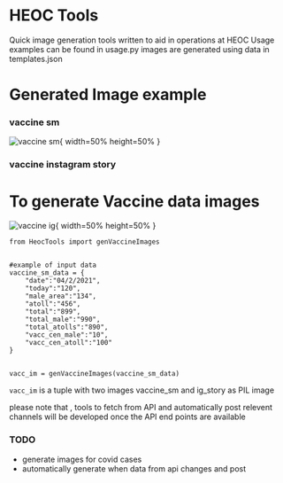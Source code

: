 # HEOC Tools 
Quick image generation tools written to aid in operations at HEOC 
Usage examples can be found in usage.py
images are generated using data in templates.json


# Generated Image example
### vaccine sm
![vaccine sm](https://github.com/baraveli/covid_sm_img_gen/raw/main/demo/vacc_sm.png){ width=50% height=50%  }

### vaccine instagram story

# To generate Vaccine data images 
![vaccine ig](https://github.com/baraveli/covid_sm_img_gen/raw/main/demo/vacc_im.png){ width=50% height=50%  }

```
from HeocTools import genVaccineImages


#example of input data
vaccine_sm_data = {
    "date":"04/2/2021",
    "today":"120",
    "male_area":"134",
    "atoll":"456",
    "total":"899",
    "total_male":"990",
    "total_atolls":"890",
    "vacc_cen_male":"10",
    "vacc_cen_atoll":"100"
}


vacc_im = genVaccineImages(vaccine_sm_data)
```

```vacc_im``` is a tuple with two images vaccine_sm and ig_story as PIL image


please note that , tools to fetch from API and automatically post relevent channels will be 
developed once the API end points are available


### TODO 
* generate images for covid cases
* automatically generate when data from api changes and post 
